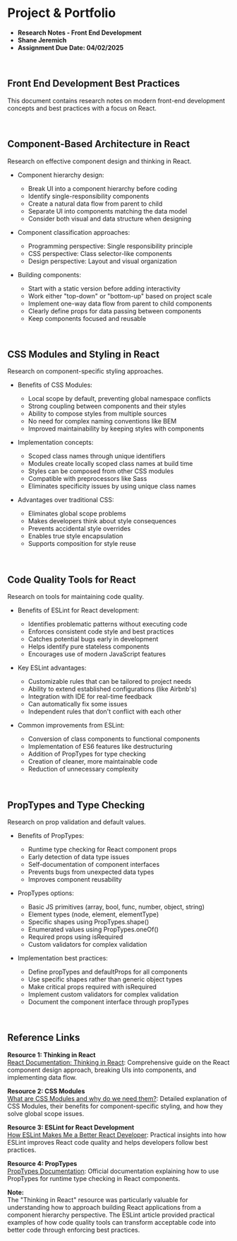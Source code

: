 # Project & Portfolio

- **Research Notes - Front End Development**
- **Shane Jeremich**
- **Assignment Due Date: 04/02/2025**

<br>

## Front End Development Best Practices

This document contains research notes on modern front-end development concepts and best practices with a focus on React.

<br>

## Component-Based Architecture in React

Research on effective component design and thinking in React.

- Component hierarchy design:

  - Break UI into a component hierarchy before coding
  - Identify single-responsibility components
  - Create a natural data flow from parent to child
  - Separate UI into components matching the data model
  - Consider both visual and data structure when designing

- Component classification approaches:
  - Programming perspective: Single responsibility principle
  - CSS perspective: Class selector-like components
  - Design perspective: Layout and visual organization
- Building components:
  - Start with a static version before adding interactivity
  - Work either "top-down" or "bottom-up" based on project scale
  - Implement one-way data flow from parent to child components
  - Clearly define props for data passing between components
  - Keep components focused and reusable

<br>

## CSS Modules and Styling in React

Research on component-specific styling approaches.

- Benefits of CSS Modules:

  - Local scope by default, preventing global namespace conflicts
  - Strong coupling between components and their styles
  - Ability to compose styles from multiple sources
  - No need for complex naming conventions like BEM
  - Improved maintainability by keeping styles with components

- Implementation concepts:

  - Scoped class names through unique identifiers
  - Modules create locally scoped class names at build time
  - Styles can be composed from other CSS modules
  - Compatible with preprocessors like Sass
  - Eliminates specificity issues by using unique class names

- Advantages over traditional CSS:
  - Eliminates global scope problems
  - Makes developers think about style consequences
  - Prevents accidental style overrides
  - Enables true style encapsulation
  - Supports composition for style reuse

<br>

## Code Quality Tools for React

Research on tools for maintaining code quality.

- Benefits of ESLint for React development:

  - Identifies problematic patterns without executing code
  - Enforces consistent code style and best practices
  - Catches potential bugs early in development
  - Helps identify pure stateless components
  - Encourages use of modern JavaScript features

- Key ESLint advantages:

  - Customizable rules that can be tailored to project needs
  - Ability to extend established configurations (like Airbnb's)
  - Integration with IDE for real-time feedback
  - Can automatically fix some issues
  - Independent rules that don't conflict with each other

- Common improvements from ESLint:
  - Conversion of class components to functional components
  - Implementation of ES6 features like destructuring
  - Addition of PropTypes for type checking
  - Creation of cleaner, more maintainable code
  - Reduction of unnecessary complexity

<br>

## PropTypes and Type Checking

Research on prop validation and default values.

- Benefits of PropTypes:

  - Runtime type checking for React component props
  - Early detection of data type issues
  - Self-documentation of component interfaces
  - Prevents bugs from unexpected data types
  - Improves component reusability

- PropTypes options:

  - Basic JS primitives (array, bool, func, number, object, string)
  - Element types (node, element, elementType)
  - Specific shapes using PropTypes.shape()
  - Enumerated values using PropTypes.oneOf()
  - Required props using isRequired
  - Custom validators for complex validation

- Implementation best practices:
  - Define propTypes and defaultProps for all components
  - Use specific shapes rather than generic object types
  - Make critical props required with isRequired
  - Implement custom validators for complex validation
  - Document the component interface through propTypes

<br>

## Reference Links

**Resource 1: Thinking in React**  
[React Documentation: Thinking in React](paste-4.txt): Comprehensive guide on the React component design approach, breaking UIs into components, and implementing data flow.

**Resource 2: CSS Modules**  
[What are CSS Modules and why do we need them?](paste.txt): Detailed explanation of CSS Modules, their benefits for component-specific styling, and how they solve global scope issues.

**Resource 3: ESLint for React Development**  
[How ESLint Makes Me a Better React Developer](paste-3.txt): Practical insights into how ESLint improves React code quality and helps developers follow best practices.

**Resource 4: PropTypes**  
[PropTypes Documentation](paste-2.txt): Official documentation explaining how to use PropTypes for runtime type checking in React components.

**Note:**  
The "Thinking in React" resource was particularly valuable for understanding how to approach building React applications from a component hierarchy perspective. The ESLint article provided practical examples of how code quality tools can transform acceptable code into better code through enforcing best practices.
